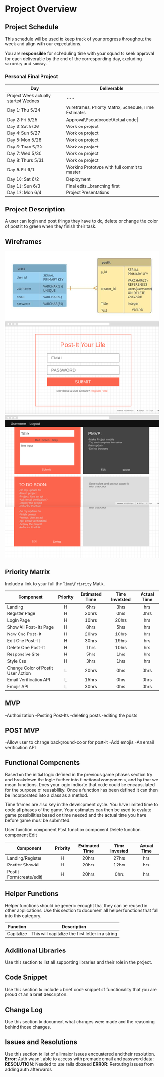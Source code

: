 # Project Overview

## Project Schedule

This schedule will be used to keep track of your progress throughout the week and align with our expectations.  

You are **responsible** for scheduling time with your squad to seek approval for each deliverable by the end of the corresponding day, excluding `Saturday` and `Sunday`.

### Personal Final Project 

|  Day | Deliverable | 
|---|---|
|Project Week actually started Wednes |---|
|Day 1: Thu 5/24 | Wireframes, Priority Matrix, Schedule, Time Estimates |
|Day 2: Fri 5/25 | Approval\Pseudocode\Actual code\|
|Day 3: Sat 5/26 | Work on project  |
|Day 4: Sun 5/27 | Work on project  |
|Day 5: Mon 5/28 | Work on project  |
|Day 6: Tues 5/29 | Work on project  |
|Day 7: Wed 5/30 | Work on project  |
|Day 8: Thurs 5/31  | Work on project  |
|Day 9: Fri 6/1 | Working Prototype with full commit to master |
|Day 10: Sat 6/2 | Deployment |
|Day 11: Sun 6/3 | Final edits...branching first |
|Day 12: Mon 6/4 | Project Presentations |

## Project Description

A user can login and post things they have to do, delete or change the 
color of post it to green when they finish their task.

## Wireframes

![WireFrame](images/PostIt_ERDiagram.jpeg)
![WireFrame](images/landing.png)
![WireFrame](images/PostIt.png)
![WireFrame](images/PostIt2.png)

## Priority Matrix

Include a link to your full the `Time\Priority` Matix. 

| Component | Priority | Estimated Time | Time Invetsted | Actual Time |
| --- | :---: |  :---: | :---: | :---: |
| Landing | H | 6hrs| 3hrs | hrs | 
| Register Page | H | 20hrs| 0hrs | 0hrs | 
| LogIn Page | H | 10hrs| 20hrs | hrs | 
| Show All Post-Its Page | H | 8hrs| 5hrs | hrs | 
| New One Post-It | H | 20hrs| 10hrs | hrs | 
| Edit One Post-It | H | 30hrs| 19hrs | hrs | 
| Delete One Post-It | H | 1hrs| 10hrs | hrs |
| Responsive Site | H | 5hrs| 1hrs | hrs |
| Style Css | H | 3hrs| 1hrs | hrs |
| Change Color of PostIt User Action | L | 20hrs| 0hrs | 0hrs |
| Email Verification API | L | 15hrs| 0hrs | 0hrs | 
| Emojis API | L | 30hrs| 0hrs | 0hrs | 


## MVP 

-Authorization
-Posting Post-Its
-deleting posts
-editing the posts

## POST MVP
-Allow user to change background-color for post-it
-Add emojis
-An email verification API

## Functional Components

Based on the initial logic defined in the previous game phases section try and breakdown the logic further into functional components, and by that we mean functions.  Does your logic indicate that code could be encapsulated for the purpose of reusablility.  Once a function has been defined it can then be incorporated into a class as a method. 

Time frames are also key in the development cycle.  You have limited time to code all phases of the game.  Your estimates can then be used to evalute game possibilities based on time needed and the actual time you have before game must be submitted. 

User function component
Post function component
Delete function component
Edit

| Component | Priority | Estimated Time | Time Invested | Actual Time |
| --- | :---: |  :---: | :---: | :---: |
| Landing/Register | H | 20hrs| 27hrs | hrs |
| PostIts: ShowAll | H | 20hrs| 12hrs | hrs |
| PostIt Form(create/edit)| H | 20hrs| 0hrs | hrs |

## Helper Functions
Helper functions should be generic enought that they can be reused in other applications. Use this section to document all helper functions that fall into this category.

| Function | Description | 
| --- | :---: |  
| Capitalize | This will capitalize the first letter in a string | 

## Additional Libraries
 Use this section to list all supporting libraries and their role in the project. 

## Code Snippet

Use this section to include a brief code snippet of functionality that you are proud of an a brief description.  

## Change Log
 Use this section to document what changes were made and the reasoning behind those changes.  

## Issues and Resolutions
 Use this section to list of all major issues encountered and their resolution.
 **Error**: Auth wasn't able to access with premade email and password data:
 **RESOLUTION**: Needed to use rails db:seed
 **ERROR**: Rerouting issues from adding auth afterwards
